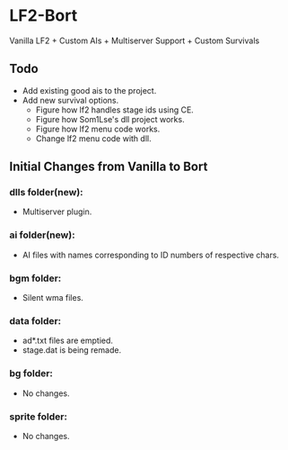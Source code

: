 # LF2-Bort
Vanilla LF2 + Custom AIs + Multiserver Support + Custom Survivals

## Todo
* Add existing good ais to the project.
* Add new survival options.
  * Figure how lf2 handles stage ids using CE.
  * Figure how Som1Lse's dll project works.
  * Figure how lf2 menu code works.
  * Change lf2 menu code with dll.

## Initial Changes from Vanilla to Bort

### dlls folder(new):
* Multiserver plugin.

### ai folder(new):
* AI files with names corresponding to ID numbers of respective chars.

### bgm folder:
* Silent wma files.

### data folder:
* ad\*.txt files are emptied.
* stage.dat is being remade.

### bg folder:
* No changes.

### sprite folder:
* No changes.
